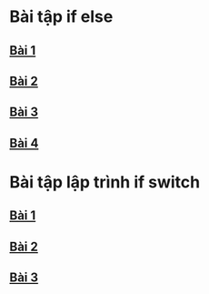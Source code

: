 # Bài tập if else
## [Bài 1](https://www.jdoodle.com/embed/v0/5Awy)
## [Bài 2](https://www.jdoodle.com/embed/v0/5AwS) 
## [Bài 3](https://www.jdoodle.com/embed/v0/5AxR)
## [Bài 4](https://www.jdoodle.com/embed/v0/5Az7)
# Bài tập lập trình if switch
## [Bài 1](https://www.jdoodle.com/embed/v0/5B2P)
## [Bài 2](https://www.jdoodle.com/embed/v0/5B4j)
## [Bài 3](https://www.jdoodle.com/embed/v0/5D8M)
